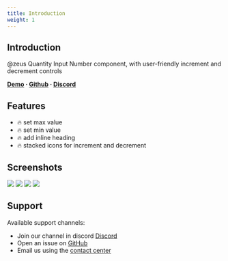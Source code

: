 ```yaml
---
title: Introduction
weight: 1
---
```


## Introduction
@zeus Quantity Input Number component, with user-friendly increment and decrement controls

**[Demo](https://demo.larazeus.com/admin/components-demo/quantity) · [Github](https://github.com/lara-zeus/quantity) · [Discord](https://discord.com/channels/883083792112300104/1184785550964686919)**


## Features

- 🔥 set max value
- 🔥 set min value
- 🔥 add inline heading
- 🔥 stacked icons for increment and decrement

## Screenshots

![](https://larazeus.com/images/screenshots/quantity/quantity-1.png)
![](https://larazeus.com/images/screenshots/quantity/quantity-2.png)
![](https://larazeus.com/images/screenshots/quantity/quantity-3.png)
![](https://larazeus.com/images/screenshots/quantity/quantity-4.png)

## Support

Available support channels:

* Join our channel in discord [Discord](#)
* Open an issue on [GitHub](https://github.com/lara-zeus/quantity/issues)
* Email us using the [contact center](https://larazeus.com/contact-us)
